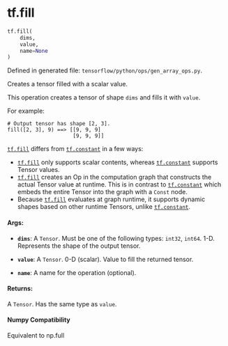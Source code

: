 <div itemscope itemtype="http://developers.google.com/ReferenceObject">
<meta itemprop="name" content="tf.fill" />
<meta itemprop="path" content="Stable" />
</div>

# tf.fill

``` python
tf.fill(
    dims,
    value,
    name=None
)
```



Defined in generated file: `tensorflow/python/ops/gen_array_ops.py`.

Creates a tensor filled with a scalar value.

This operation creates a tensor of shape `dims` and fills it with `value`.

For example:

```
# Output tensor has shape [2, 3].
fill([2, 3], 9) ==> [[9, 9, 9]
                     [9, 9, 9]]
```

<a href="../tf/fill.md"><code>tf.fill</code></a> differs from <a href="../tf/constant.md"><code>tf.constant</code></a> in a few ways:

*   <a href="../tf/fill.md"><code>tf.fill</code></a> only supports scalar contents, whereas <a href="../tf/constant.md"><code>tf.constant</code></a> supports
    Tensor values.
*   <a href="../tf/fill.md"><code>tf.fill</code></a> creates an Op in the computation graph that constructs the actual
    Tensor value at runtime. This is in contrast to <a href="../tf/constant.md"><code>tf.constant</code></a> which embeds
    the entire Tensor into the graph with a `Const` node.
*   Because <a href="../tf/fill.md"><code>tf.fill</code></a> evaluates at graph runtime, it supports dynamic shapes
    based on other runtime Tensors, unlike <a href="../tf/constant.md"><code>tf.constant</code></a>.

#### Args:

* <b>`dims`</b>: A `Tensor`. Must be one of the following types: `int32`, `int64`.
    1-D. Represents the shape of the output tensor.
* <b>`value`</b>: A `Tensor`. 0-D (scalar). Value to fill the returned tensor.


* <b>`name`</b>: A name for the operation (optional).


#### Returns:

A `Tensor`. Has the same type as `value`.

#### Numpy Compatibility
Equivalent to np.full

